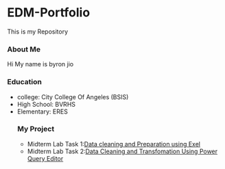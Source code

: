 # EDM-Portfolio
This is my Repository
### About Me
Hi My name is byron jio 
### Education
- college: City College Of Angeles (BSIS)
- High School: BVRHS
- Elementary: ERES
  ### My Project
  - Midterm Lab Task 1:[Data cleaning and Preparation using Exel](https://github.com/bjiotiglao29/EDM-Portfolio/blob/main/Midterm%20Lab%20Task%201/task1.md)
  - Midterm Lab Task 2:[Data Cleaning and Transfomation Using Power Query Editor](https://github.com/bjiotiglao29/EDM-Portfolio/blob/main/Midterm%20Lab%20Task%202/task2.md)
